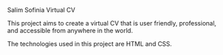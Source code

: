 Salim Sofinia Virtual CV

This project aims to create a virtual CV that is user friendly, professional, and accessible from anywhere in the world.

The technologies used in this project are HTML and CSS.
